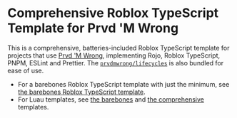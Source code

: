 # Comprehensive Roblox TypeScript Template for Prvd 'M Wrong

This is a comprehensive, batteries-included Roblox TypeScript template for
projects that use [Prvd 'M Wrong](https://github.com/prvdmwrong/prvdmwrong),
implementing Rojo, Roblox TypeScript, PNPM, ESLint and Prettier. The
[`prvdmwrong/lifecycles`](https://prvdmwrong.github.io/prvdmwrong/latest/reference/lifecycles)
is also bundled for ease of use.

- For a barebones Roblox TypeScript template with just the minimum, see
  [the barebones Roblox TypeScript template](../rbxts-barebones).
- For Luau templates, see [the barebones](../luau-barebones) and [the
  comprehensive](../luau-comprehensive) templates.
